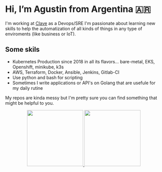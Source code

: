 # Hi, I’m Agustin from Argentina :argentina:

I'm working at [Clave](https://clave.com) as a Devops/SRE
I'm passionate about learning new skills to help the automatization of all kinds of things in any type of enviroments (like business or IoT).

## Some skils
+ Kubernetes Production since 2018 in all its flavors... bare-metal, EKS, Openshift, minikube, k3s
+ AWS, Terraform, Docker, Ansible, Jenkins, Gitlab-CI
+ Use python and bash for scripting
+ Sometimes I write applications or API's on Golang that are usefule for my daily rutine 

My repos are kinda messy but I'm pretty sure you can find something that might be helpful to you.

<div align="center">
  <a href="https://github.com/NicolasDS88">
  <img height="180em" src="https://github-readme-stats.vercel.app/api?username=agustinlare&show_icons=true&theme=dracula&include_all_commits=true&count_private=true"/>
  <img height="180em" src="https://github-readme-stats.vercel.app/api/top-langs/?username=agustinlare&layout=compact&langs_count=7&theme=dracula"/>
</div>

